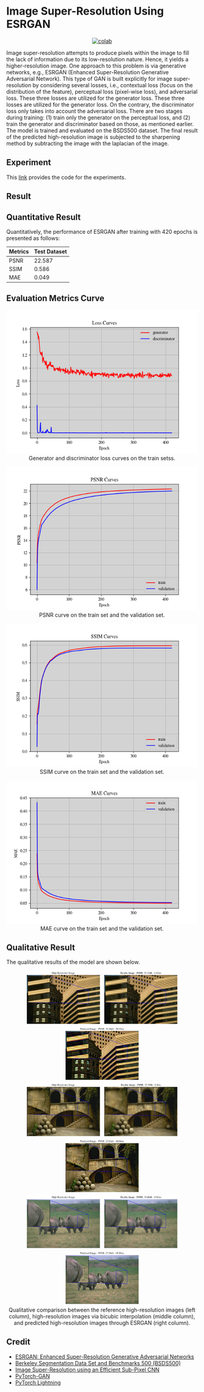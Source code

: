 # Image Super-Resolution Using ESRGAN


 <div align="center">
    <a href="https://colab.research.google.com/github/reshalfahsi/image-super-resolution/blob/master/ImageSuperResolution.ipynb"><img src="https://colab.research.google.com/assets/colab-badge.svg" alt="colab"></a>
    <br />
 </div>

Image super-resolution attempts to produce pixels within the image to fill the lack of information due to its low-resolution nature. Hence, it yields a higher-resolution image. One approach to this problem is via generative networks, e.g., ESRGAN (Enhanced Super-Resolution Generative Adversarial Network). This type of GAN is built explicitly for image super-resolution by considering several losses, i.e., contextual loss (focus on the distribution of the feature), perceptual loss (pixel-wise loss), and adversarial loss. These three losses are utilized for the generator loss. These three losses are utilized for the generator loss. On the contrary, the discriminator loss only takes into account the adversarial loss. There are two stages during training: (1) train only the generator on the perceptual loss, and (2) train the generator and discriminator based on those, as mentioned earlier. The model is trained and evaluated on the BSDS500 dataset. The final result of the predicted high-resolution image is subjected to the sharpening method by subtracting the image with the laplacian of the image.


## Experiment


This [link](https://github.com/reshalfahsi/image-super-resolution/blob/master/ImageSuperResolution.ipynb) provides the code for the experiments.


## Result

## Quantitative Result

Quantitatively, the performance of ESRGAN after training with 420 epochs is presented as follows:

Metrics | Test Dataset |
------------ | ------------- |
PSNR | 22.587 |
SSIM | 0.586 |
MAE | 0.049 |


## Evaluation Metrics Curve

<p align="center"> <img src="https://github.com/reshalfahsi/image-super-resolution/blob/master/assets/loss_curve.png" alt="loss_curve" > <br /> Generator and discriminator loss curves on the train setss. </p>

<p align="center"> <img src="https://github.com/reshalfahsi/image-super-resolution/blob/master/assets/psnr_curve.png" alt="psnr_curve" > <br /> PSNR curve on the train set and the validation set. </p>

<p align="center"> <img src="https://github.com/reshalfahsi/image-super-resolution/blob/master/assets/ssim_curve.png" alt="ssim_curve" > <br /> SSIM curve on the train set and the validation set. </p>

<p align="center"> <img src="https://github.com/reshalfahsi/image-super-resolution/blob/master/assets/mae_curve.png" alt="mae_curve" > <br /> MAE curve on the train set and the validation set. </p>


## Qualitative Result

The qualitative results of the model are shown below.

<p align="center"> <img src="https://github.com/reshalfahsi/image-super-resolution/blob/master/assets/hires_qualitative_00.png" alt="hires_qualitative_00" width="200"> <img src="https://github.com/reshalfahsi/image-super-resolution/blob/master/assets/bicubic_qualitative_00.png" alt="bicubic_qualitative_00" width="200"> <img src="https://github.com/reshalfahsi/image-super-resolution/blob/master/assets/esrgan_qualitative_00.png" alt="esrgan_qualitative_00" width="200"> <br /> <img src="https://github.com/reshalfahsi/image-super-resolution/blob/master/assets/hires_qualitative_01.png" alt="hires_qualitative_01" width="200"> <img src="https://github.com/reshalfahsi/image-super-resolution/blob/master/assets/bicubic_qualitative_01.png" alt="bicubic_qualitative_01" width="200"> <img src="https://github.com/reshalfahsi/image-super-resolution/blob/master/assets/esrgan_qualitative_01.png" alt="esrgan_qualitative_01" width="200"> <br /> <img src="https://github.com/reshalfahsi/image-super-resolution/blob/master/assets/hires_qualitative_02.png" alt="hires_qualitative_02" width="200"> <img src="https://github.com/reshalfahsi/image-super-resolution/blob/master/assets/bicubic_qualitative_02.png" alt="bicubic_qualitative_02" width="200"> <img src="https://github.com/reshalfahsi/image-super-resolution/blob/master/assets/esrgan_qualitative_02.png" alt="esrgan_qualitative_02" width="200"> <br /> Qualitative comparison between the reference high-resolution images (left column), high-resolution images via bicubic interpolation (middle column), and predicted high-resolution images through ESRGAN (right column). </p>


## Credit

- [ESRGAN: Enhanced Super-Resolution Generative Adversarial Networks](https://arxiv.org/pdf/1809.00219.pdf)
- [Berkeley Segmentation Data Set and Benchmarks 500 (BSDS500)](https://github.com/BIDS/BSDS500)
- [Image Super-Resolution using an Efficient Sub-Pixel CNN](https://keras.io/examples/vision/super_resolution_sub_pixel/)
- [PyTorch-GAN](https://github.com/eriklindernoren/PyTorch-GAN)
- [PyTorch Lightning](https://lightning.ai/docs/pytorch/latest/)
